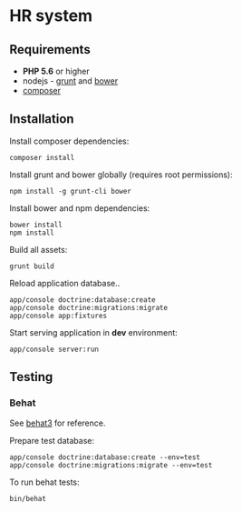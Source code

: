 # HR system

## Requirements

- **PHP 5.6** or higher
- nodejs - [grunt](http://gruntjs.com/) and [bower](http://bower.io/)
- [composer](https://getcomposer.org/)

## Installation

Install composer dependencies:

    composer install

Install grunt and bower globally (requires root permissions):

    npm install -g grunt-cli bower

Install bower and npm dependencies:

    bower install
    npm install

Build all assets:

    grunt build

Reload application database..

    app/console doctrine:database:create
    app/console doctrine:migrations:migrate
    app/console app:fixtures

Start serving application in **dev** environment:

    app/console server:run

## Testing

### Behat

See [behat3](http://docs.behat.org/en/latest/) for reference.

Prepare test database:

    app/console doctrine:database:create --env=test
    app/console doctrine:migrations:migrate --env=test

To run behat tests:

    bin/behat
